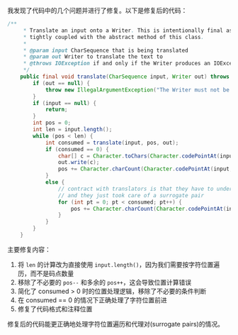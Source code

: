 我发现了代码中的几个问题并进行了修复。以下是修复后的代码：

```java
/**
     * Translate an input onto a Writer. This is intentionally final as its algorithm is 
     * tightly coupled with the abstract method of this class. 
     *
     * @param input CharSequence that is being translated
     * @param out Writer to translate the text to
     * @throws IOException if and only if the Writer produces an IOException
     */
    public final void translate(CharSequence input, Writer out) throws IOException {
        if (out == null) {
            throw new IllegalArgumentException("The Writer must not be null");
        }
        if (input == null) {
            return;
        }
        int pos = 0;
        int len = input.length();
        while (pos < len) {
            int consumed = translate(input, pos, out);
            if (consumed == 0) {
                char[] c = Character.toChars(Character.codePointAt(input, pos));
                out.write(c);
                pos += Character.charCount(Character.codePointAt(input, pos));
            }
            else {
                // contract with translators is that they have to understand codepoints 
                // and they just took care of a surrogate pair
                for (int pt = 0; pt < consumed; pt++) {
                    pos += Character.charCount(Character.codePointAt(input, pos));
                }
            }
        }
    }
```

主要修复内容：
1. 将 `len` 的计算改为直接使用 `input.length()`，因为我们需要按字符位置遍历，而不是码点数量
2. 移除了不必要的 `pos--` 和多余的 `pos++`，这会导致位置计算错误
3. 简化了 consumed > 0 时的位置处理逻辑，移除了不必要的条件判断
4. 在 consumed == 0 的情况下正确处理了字符位置前进
5. 修复了代码格式和注释位置

修复后的代码能更正确地处理字符位置遍历和代理对(surrogate pairs)的情况。